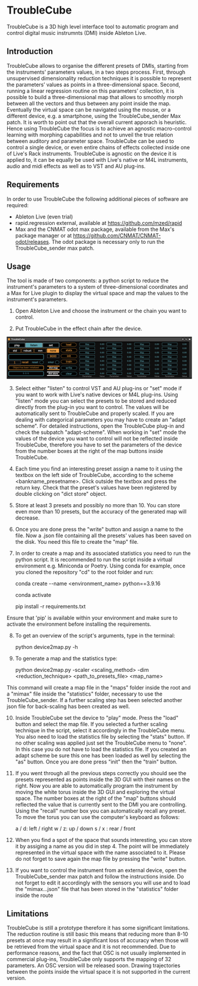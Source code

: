 
# TroubleCube

TroubleCube is a 3D high level interface tool to automatic program and control digital music instrumnts (DMI) inside Ableton Live.


## Introduction

TroubleCube allows to organise the different presets of DMIs, starting from the instruments' parameters values, in a two steps process. First, through unsupervised dimensionality reduction techniques it is possible to represent the parameters’ values as points in a three-dimensional space. Second, running a linear regression routine on this parameters’ collection, it is possible to build a three-dimensional map that allows to smoothly morph between all the vectors and thus between any point inside the map. Eventually the virtual space can be navigated using the mouse, or a different device, e.g. a smartphone, using the TroubleCube_sender Max patch.
It is worth to point out that the overall current apporach is heuristic. Hence using TroubleCube the focus is to achieve an agnostic macro-control learning with morphing capabilities and not to unveil the true relation between auditory and parameter space. TroubleCube can be used to control a single device, or even entire chains of effects collected inside one of Live's Rack instruments. 
TroubleCube is agnostic on the device it is applied to, it can be equally be used with Live's native or M4L instruments, audio and midi effects as well as to VST and AU plug-ins.


## Requirements

In order to use TroubleCube the following additional pieces of software are required:

- Ableton Live (even trial)
- rapid.regression external, available at https://github.com/mzed/rapid
- Max and the CNMAT odot max package, available from the Max's package manager or at https://github.com/CNMAT/CNMAT-odot/releases. The odot package is necessary only to run the TroubleCube_sender max patch.


## Usage

The tool is made of two components: a python script to reduce the instrument's parameters to a system of three-dimensional coordinates and a Max for Live plugin to display the virtual space and map the values to the instrument's parameters.

1. Open Ableton Live and choose the instrument or the chain you want to control.

2. Put TroubleCube in the effect chain after the device.

<img src = "images/tc_img.png" alt="Alt text" title="TroubleCube M4L plug-in">

3. Select either "listen" to control VST and AU plug-ins or "set" mode if you want to work with Live's native devices or M4L plug-ins. Using "listen" mode you can select the presets to be stored and reduced directly from the plug-in you want to control. The values will be automatically sent to TroubleCube and properly scaled. If you are dealing with categorical parameters you may have to create an "adapt scheme". For detailed instructions, open the TroubleCube plug-in and check the subpatch "adapt-scheme". 
When working in "set" mode the values of the device you want to control will not be reflected inside TroubleCube, therefore you have to set the parameters of the device from the number boxes at the right of the map buttons inside TroubleCube.

4. Each time you find an interesting preset assign a name to it using the textbox on the left side of TroubleCube, according to the scheme <bankname_presetname>. Click outside the textbox and press the return key. Check that the preset's values have been registered by double clicking on "dict store" object.

5. Store at least 3 presets and possibly no more than 10. You can store even more than 10 presets, but the accuracy of the generated map will decrease.

6. Once you are done press the "write" button and assign a name to the file. Now a .json file containing all the presets' values has been saved on the disk. You need this file to create the "map" file.

7. In order to create a map and its associated statistics you need to run the python script. It is recommended to run the script inside a virtual environment e.g. Miniconda or Poetry. 
Using conda for example, once you cloned the repository "cd" to the root folder and run:

    conda create --name <environment_name> python==3.9.16

    conda activate <myenv>

    pip install -r requirements.txt

Ensure that 'pip' is available within your environment and make sure to activate the environment before installing the requirements.

8. To get an overview of the script's arguments, type in the terminal:

    python device2map.py -h

9. To generate a map and the statistics type:

    python device2map.py -scaler <scaling_method> -dim <reduction_technique> <path_to_presets_file> <map_name>

This command will create a map file in the "maps" folder inside the root and a "mimax" file inside the "statistics" folder, necessary to use the TroubleCube_sender. If a further scaling step has been selected another json file for back-scaling has been created as well.

10. Inside TroubleCube set the device to "play" mode. Press the "load" button and select the map file. If you selected a further scaling technique in the script, select it accordingly in the TroubleCube menu. You also need to load the statistics file by selecting the "stats" button. If no other scaling was applied just set the TroubleCube menu to "none". In this case you do not have to load the statistics file. If you created an adapt scheme be sure this one has been loaded as well by selecting the "as" button. Once you are done press "init" then the "train" button.

11. If you went through all the previous steps correctly you should see the presets represented as points inside the 3D GUI with their names on the right. Now you are able to automatically program the instrument by moving the white torus inside the 3D GUI and exploring the virtual space. The number boxes at the right of the "map" buttons should reflected the value that is currently sent to the DMI you are controlling. Using the "recall" number box you can automatically recall any preset.
To move the torus you can use the computer's keyboard as follows:

    a / d: left / right
    w / z: up / down
    s / x : rear / front

12. When you find a spot of the space that sounds interesting, you can store it by assiging a name as you did in step 4. The point will be immediately represented in the virtual space with the name associated to it. Please do not forget to save again the map file by pressing the "write" button. 

13. If you want to control the instrument from an external device, open the TroubleCube_sender max patch and follow the instructions inside. Do not forget to edit it accordingly with the sensors you will use and to load the "mimax...json" file that has been stored in the "statistics" folder inside the route


## Limitations

TroubleCube is still a prototype therefore it has some significant limitations.
The reduction routine is still basic this means that reducing more than 8-10 presets at once may result in a significant loss of accuracy when those will be retrieved from the virtual space and it is not recommended.
Due to performance reasons, and the fact that OSC is not usually implemented in commercial plug-ins, TroubleCube only supports the mapping of 32 parameters. An OSC version will be released soon. Drawing trajectories between the points inside the virtual space it is not supported in the current version.

